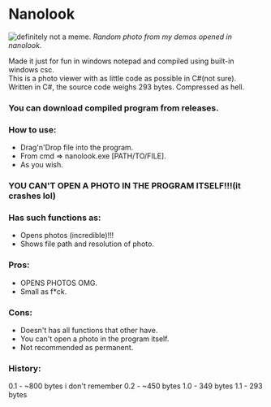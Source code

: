 Nanolook
===============

![definitely not a meme.](https://github.com/nekowabo/nanolook/assets/150674202/8e27ff00-5f8a-44ba-971b-432fc336096f)
_Random photo from my demos opened in nanolook._

Made it just for fun in windows notepad and compiled using built-in windows csc.  
This is a photo viewer with as little code as possible in C#(not sure).  
Written in C#, the source code weighs 293 bytes. Compressed as hell.   

### You can download compiled program from releases.  

### How to use:
- Drag'n'Drop file into the program.
- From cmd => nanolook.exe [PATH/TO/FILE].
- As you wish.
  
### YOU CAN'T OPEN A PHOTO IN THE PROGRAM ITSELF!!!(it crashes lol)

### Has such functions as:
- Opens photos (incredible)!!!
- Shows file path and resolution of photo.

### Pros:
- OPENS PHOTOS OMG.
- Small as f*ck.

### Cons:
- Doesn't has all functions that other have.
- You can't open a photo in the program itself.
- Not recommended as permanent.

### History:
0.1 - ~800 bytes i don't remember
0.2 - ~450 bytes
1.0 - 349 bytes
1.1 - 293 bytes

